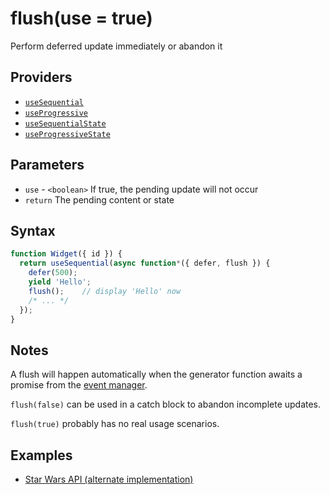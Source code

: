 # flush(use = true)

Perform deferred update immediately or abandon it

## Providers

* [`useSequential`](useSequential.md)
* [`useProgressive`](useProgressive.md)
* [`useSequentialState`](useSequentialState.md)
* [`useProgressiveState`](useProgressiveState.md)

## Parameters

* `use` - `<boolean>` If true, the pending update will not occur
* `return` The pending content or state

## Syntax

```js
function Widget({ id }) {
  return useSequential(async function*({ defer, flush }) {
    defer(500);
    yield 'Hello';
    flush();    // display 'Hello' now
    /* ... */
  });
}
```

## Notes

A flush will happen automatically when the generator function awaits a promise from the
[event manager](./manageEvents.md).

`flush(false)` can be used in a catch block to abandon incomplete updates.

`flush(true)` probably has no real usage scenarios.

## Examples

* [Star Wars API (alternate implementation)](../examples/swapi-hook/README.md)
